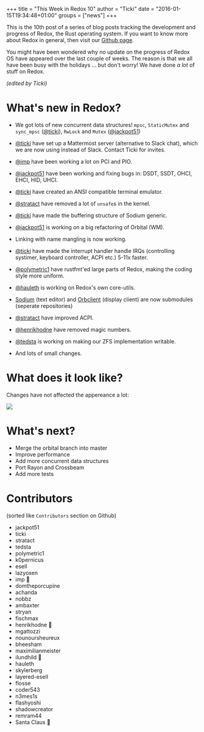 +++
title = "This Week in Redox 10"
author = "Ticki"
date = "2016-01-15T19:34:48+01:00"
groups = ["news"]
+++

This is the 10th post of a series of blog posts tracking the development and progress of Redox, the Rust operating system. If you want to know more about Redox in general, then visit our [Github page](https://github.com/redox-os/redox).

You might have been wondered why no update on the progress of Redox OS have appeared over the last couple of weeks. The reason is that we all have been busy with the holidays ... but don't worry! We have done _a lot_ of stuff on Redox.

*(edited by Ticki)*

# What's new in Redox?


- We got lots of new concurrent data structures! `mpsc`, `StaticMutex` and `sync_mpsc` ([@ticki](https://github.com/ticki)), `RwLock` and `Mutex` ([@jackpot51](https://github.com/jackpot51))

- [@ticki](https://github.com/ticki) have set up a Mattermost server (alternative to Slack chat), which we are now using instead of Slack. Contact Ticki for invites.

- [@imp](https://github.com/imp) have been working a lot on PCI and PIO.

- [@jackpot51](https://github.com/jackpot51) have been working and fixing bugs in: DSDT, SSDT, OHCI, EHCI, HID, UHCI.

- [@ticki](https://github.com/ticki) have created an ANSI compatible terminal emulator.

- [@stratact](https://github.com/stratact) have removed a lot of `unsafe`s in the kernel.

- [@ticki](https://github.com/ticki) have made the buffering structure of Sodium generic.

- [@jackpot51](https://github.com/jackpot51) is working on a big refactoring of Orbital (WM).

- Linking with name mangling is now working.

- [@ticki](https://github.com/ticki) have made the interrupt handler handle IRQs (controlling systimer, keyboard controller, ACPI etc.) 5-11x faster.

- [@polymetric1](https://github.com/polymetric1) have rustfmt'ed large parts of Redox, making the coding style more uniform.

- [@hauleth](https://github.com/hauleth) is working on Redox's own core-utils.

- [Sodium](https://github.com/redox-os/sodium) (text editor) and [Orbclient](https://github.com/redox-os/orbclient) (display client) are now submodules (seperate repositories)

- [@stratact](https://github.com/stratact) have improved ACPI.

- [@henrikhodne](https://github.com/henrikhodne) have removed magic numbers.

- [@tedsta](https://github.com/henrikhodne) is working on making our ZFS implementation writable.

- And lots of small changes.


# What does it look like?

Changes have not affected the appereance a lot:

<img class="img-responsive" src="https://raw.githubusercontent.com/redox-os/redox/bbe19afced47cd4d84088deb4aa40c64b93f0e73/img/screenshots/start.png"/>


# What's next?

- Merge the orbital branch into master
- Improve performance
- Add more concurrent data structures
- Port Rayon and Crossbeam
- Add more tests

# Contributors

(sorted like `Contributors` section on Github)

- jackpot51
- ticki
- stratact
- tedsta
- polymetric1
- k0pernicus
- esell
- lazyoxen
- imp 🎂
- domtheporcupine
- achanda
- nobbz
- ambaxter
- stryan
- fischmax
- henrikhodne 🎂
- mgattozzi
- nounoursheureux
- bheesham
- maximilianmeister
- ilundhild 🎂
- hauleth
- skylerberg
- layered-esell
- flosse
- coder543
- n3mes1s
- flashyoshi
- shadowcreator
- remram44
- Santa Claus 🎂
